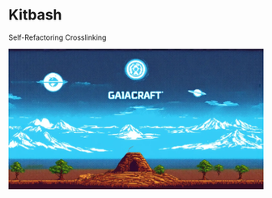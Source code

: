# Kitbash

Self-Refactoring Crosslinking

![Gaiacraft](gaiacraft.webp)

<!--
![](retro-01.jpg)
![](retro-02.jpg)
![](retro-03.jpg)
![](retro-04.jpg)
![](retro-05.jpg)
![](retro-06.jpg)
![](retro-07.jpg)
![](retro-08.jpg)
![](retro-09.jpg)
![](retro-10.jpg)
![](retro-11.jpg)
![](retro-12.jpg)
![](retro-13.jpg)
![](retro-14.jpg)
![](retro-15.jpg)
![](retro-16.jpg)
-->
